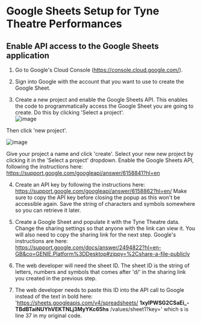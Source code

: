 # Google Sheets Setup for Tyne Theatre Performances

## Enable API access to the Google Sheets application
1. Go to Google's Cloud Console (https://console.cloud.google.com/).
2. Sign into Google with the account that you want to use to create the Google Sheet.

   
3. Create a new project and enable the Google Sheets API. This enables the code to programmatically access the Google Sheet you are going to create. Do this by clicking 'Select a project'.    
![image](https://github.com/NewcastleRSE/tyne-theatre/assets/49239607/f6fffb3f-46f1-4130-8354-0d6523b6a5fa)

Then click 'new project'.       

![image](https://github.com/NewcastleRSE/tyne-theatre/assets/49239607/a5859900-a106-4e88-bfe8-56a5b175d8f4)

Give your project a name and click 'create'.
Select your new new project by clicking it in the 'Select a project' dropdown. 
Enable the Google Sheets API, following the instructions here: https://support.google.com/googleapi/answer/6158841?hl=en

4. Create an API key by following the instructions here: https://support.google.com/googleapi/answer/6158862?hl=en/
   Make sure to copy the API key before closing the popup as this won't be accessible again. Save the string of characters
   and symbols somewhere so you can retrieve it later.

5. Create a Google Sheet and populate it with the Tyne Theatre data. Change the sharing settings so that anyone with
   the link can view it. You will also need to copy the sharing link for the next step.  Google's instructions are here: https://support.google.com/docs/answer/2494822?hl=en-GB&co=GENIE.Platform%3DDesktop#zippy=%2Cshare-a-file-publicly
6. The web developer will need the sheet ID. The sheet ID is the string of letters, numbers and symbols that comes after 'd/' in the sharing link you created in the previous step.
7. The web developer needs to paste this ID into the API call to Google instead of the text in bold here: 'https://sheets.googleapis.com/v4/spreadsheets/ **1xylPWSG2CSaEi_-TBdBTaiNUYhVEKTNLj3MyYKc65hs** /values/sheet1?key=' which s
is line 37 in my original code. 



